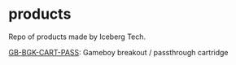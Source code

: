 # products
Repo of products made by Iceberg Tech.


[GB-BGK-CART-PASS](./products/GB-BRK-CART-PASS.md): Gameboy breakout / passthrough cartridge
